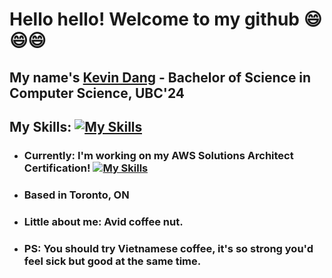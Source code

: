 # Hello hello! Welcome to my github 😄😄😄

## My name's [Kevin Dang](https://kevin-portfolio-kta0.onrender.com/) - Bachelor of Science in Computer Science, UBC'24

## My Skills: [![My Skills](https://skillicons.dev/icons?i=aws,python,react,graphql,js,d3,vue,selenium)](https://skillicons.dev)

- ### Currently: I'm working on my AWS Solutions Architect Certification! [![My Skills](https://skillicons.dev/icons?i=aws)](https://skillicons.dev)
- ### Based in Toronto, ON
- ### Little about me: Avid coffee nut.
- ### PS: You should try Vietnamese coffee, it's so strong you'd feel sick but good at the same time.

<!--
**kdang243/kdang243** is a ✨ _special_ ✨ repository because its `README.md` (this file) appears on your GitHub profile.

Here are some ideas to get you started:

- 🔭 I’m currently working on ...
- 🌱 I’m currently learning ...
- 👯 I’m looking to collaborate on ...
- 🤔 I’m looking for help with ...
- 💬 Ask me about ...
- 📫 How to reach me: ...
- 😄 Pronouns: ...
- ⚡ Fun fact: ...
-->
